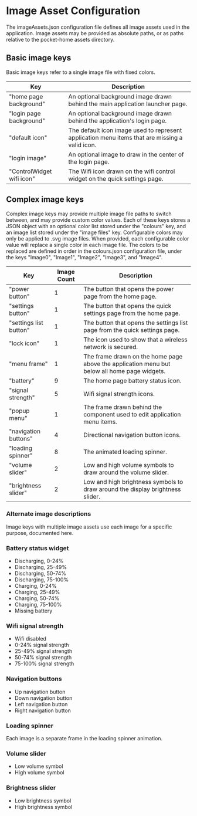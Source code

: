 # Image Asset Configuration
The imageAssets.json configuration file defines all image assets used in the application. Image assets may be provided as absolute paths, or as paths relative to the pocket-home assets directory.

## Basic image keys
Basic image keys refer to a single image file with fixed colors.

Key                       | Description
------------------------- | ---
"home page background"    | An optional background image drawn behind the main application launcher page.
"login page background"   | An optional background image drawn behind the application's login page.
"default icon"            | The default icon image used to represent application menu items that are missing a valid icon.
"login image"             | An optional image to draw in the center of the login page.
"ControlWidget wifi icon" | The Wifi icon drawn on the wifi control widget on the quick settings page.

## Complex image keys
Complex image keys may provide multiple image file paths to switch between, and may provide custom color values. Each of these keys stores a JSON object with an optional color list stored under the "colours" key, and an image list stored under the "image files" key. Configurable colors may only be applied to .svg image files. When provided, each configurable color value will replace a single color in each image file. The colors to be replaced are defined in order in the colours.json configuration file, under the keys "Image0", "Image1", "Image2", "Image3", and "Image4".

Key                    | Image Count | Description
---------------------- | ----------- | ---
"power button"         | 1           | The button that opens the power page from the home page.
"settings button"      | 1           | The button that opens the quick settings page from the home page.
"settings list button" | 1           | The button that opens the settings list page from the quick settings page.
"lock icon"            | 1           | The icon used to show that a wireless network is secured.
"menu frame"           | 1           | The frame drawn on the home page above the application menu but below all home page widgets.
"battery"              | 9           | The home page battery status icon.
"signal strength"      | 5           | Wifi signal strength icons.
"popup menu"           | 1           | The frame drawn behind the component used to edit application menu items.
"navigation buttons"   | 4           | Directional navigation button icons.
"loading spinner"      | 8           | The animated loading spinner.
"volume slider"        | 2           | Low and high volume symbols to draw around the volume slider.
"brightness slider"    | 2           | Low and high brightness symbols to draw around the display brightness slider.

### Alternate image descriptions
Image keys with multiple image assets use each image for a specific purpose, documented here.

### Battery status widget

- Discharging, 0-24%
- Discharging, 25-49%
- Discharging, 50-74%
- Discharging, 75-100%
- Charging, 0-24%
- Charging, 25-49%
- Charging, 50-74%
- Charging, 75-100%
- Missing battery

### Wifi signal strength

- Wifi disabled
- 0-24% signal strength
- 25-49% signal strength
- 50-74% signal strength
- 75-100% signal strength

### Navigation buttons

- Up navigation button
- Down navigation button
- Left navigation button
- Right navigation button

### Loading spinner
Each image is a separate frame in the loading spinner animation.

### Volume slider

- Low volume symbol
- High volume symbol

### Brightness slider

- Low brightness symbol
- High brightness symbol
